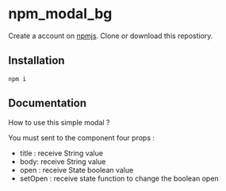 # npm_modal_bg

Create a account on [npmjs](https://www.npmjs.com/).
Clone or download this repostiory.

## Installation

```
npm i
```

## Documentation

How to use this simple modal ?

You must sent to the component four props : 
- title : receive String value
- body: receive String value
- open : receive State boolean value
- setOpen : receive state function to change the boolean open




